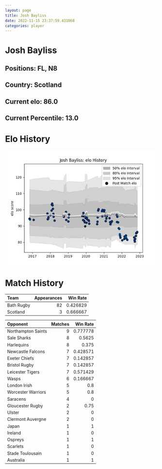 ```yaml
---  
layout: page  
title: Josh Bayliss  
date: 2022-11-15 23:37:59.431068  
categories: player  
---
```

# Josh Bayliss

## Positions: FL, N8

## Country: Scotland

## Current elo: 86.0

## Current Percentile: 13.0

# Elo History


![elo history](history_JoshBayliss.png)
# Match History


| Team       |   Appearances |   Win Rate |
|:-----------|--------------:|-----------:|
| Bath Rugby |            82 |   0.426829 |
| Scotland   |             3 |   0.666667 |

| Opponent           |   Matches |   Win Rate |
|:-------------------|----------:|-----------:|
| Northampton Saints |         9 |   0.777778 |
| Sale Sharks        |         8 |   0.5625   |
| Harlequins         |         8 |   0.375    |
| Newcastle Falcons  |         7 |   0.428571 |
| Exeter Chiefs      |         7 |   0.142857 |
| Bristol Rugby      |         7 |   0.142857 |
| Leicester Tigers   |         7 |   0.571429 |
| Wasps              |         6 |   0.166667 |
| London Irish       |         5 |   0.8      |
| Worcester Warriors |         5 |   0.8      |
| Saracens           |         4 |   0        |
| Gloucester Rugby   |         2 |   0.75     |
| Ulster             |         2 |   0        |
| Clermont Auvergne  |         2 |   0        |
| Japan              |         1 |   1        |
| Ireland            |         1 |   0        |
| Ospreys            |         1 |   1        |
| Scarlets           |         1 |   0        |
| Stade Toulousain   |         1 |   0        |
| Australia          |         1 |   1        |
